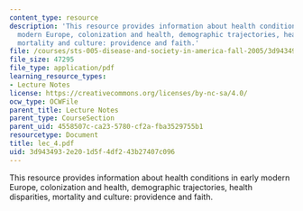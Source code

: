 ```yaml
---
content_type: resource
description: 'This resource provides information about health conditions in early
  modern Europe, colonization and health, demographic trajectories, health disparities,
  mortality and culture: providence and faith.'
file: /courses/sts-005-disease-and-society-in-america-fall-2005/3d9434932e201d5f4df243b27407c096_lec_4.pdf
file_size: 47295
file_type: application/pdf
learning_resource_types:
- Lecture Notes
license: https://creativecommons.org/licenses/by-nc-sa/4.0/
ocw_type: OCWFile
parent_title: Lecture Notes
parent_type: CourseSection
parent_uid: 4558507c-ca23-5780-cf2a-fba3529755b1
resourcetype: Document
title: lec_4.pdf
uid: 3d943493-2e20-1d5f-4df2-43b27407c096
---
```

This resource provides information about health conditions in early modern Europe, colonization and health, demographic trajectories, health disparities, mortality and culture: providence and faith.
